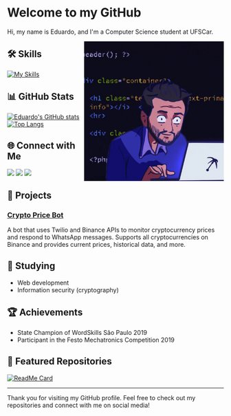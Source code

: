# Welcome to my GitHub

Hi, my name is Eduardo, and I'm a Computer Science student at UFSCar. 

<img src="image_git.gif" width="325px" align="right">


## 🛠️ Skills

[![My Skills](https://skillicons.dev/icons?i=py,c,cpp,git,js,linux,postgres,vscode&perline=9)](https://skillicons.dev)

## 📊 GitHub Stats

[![Eduardo's GitHub stats](https://github-readme-stats.vercel.app/api?username=Edu-Spinelli&show_icons=true&theme=radical)](https://github.com/anuraghazra/github-readme-stats)
[![Top Langs](https://github-readme-stats.vercel.app/api/top-langs/?username=Edu-Spinelli&layout=compact&theme=radical)](https://github.com/anuraghazra/github-readme-stats)

## 🌐 Connect with Me

<div> 
  <a href="https://www.instagram.com/edu_spinelli/" target="_blank"><img src="https://img.shields.io/badge/-Instagram-%23E4405F?style=for-the-badge&logo=instagram&logoColor=white" target="_blank"></a>
  <a href="mailto:eduardospinelli11@gmail.com"><img src="https://img.shields.io/badge/-Gmail-%23333?style=for-the-badge&logo=gmail&logoColor=white" target="_blank"></a>
  <a href="https://www.linkedin.com/in/eduardo-spinelli-a309011a1/" target="_blank"><img src="https://img.shields.io/badge/-LinkedIn-%230077B5?style=for-the-badge&logo=linkedin&logoColor=white" target="_blank"></a> 
</div>

## 🚀 Projects

### [Crypto Price Bot](https://github.com/Edu-Spinelli/crypto-price-bot)
A bot that uses Twilio and Binance APIs to monitor cryptocurrency prices and respond to WhatsApp messages. Supports all cryptocurrencies on Binance and provides current prices, historical data, and more.

## 📖 Studying

- Web development
- Information security (cryptography)

## 🏆 Achievements

- State Champion of WordSkills São Paulo 2019
- Participant in the Festo Mechatronics Competition 2019

## 🌟 Featured Repositories

[![ReadMe Card](https://github-readme-stats.vercel.app/api/pin/?username=Edu-Spinelli&repo=CoinWithWhats&theme=radical)](https://github.com/Edu-Spinelli/CoinWithWhats)

---

Thank you for visiting my GitHub profile. Feel free to check out my repositories and connect with me on social media!
